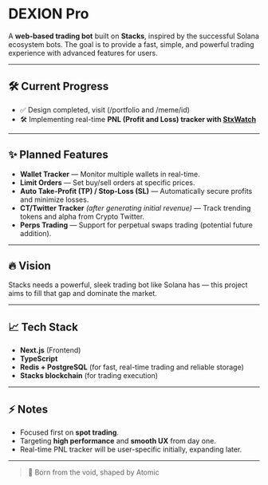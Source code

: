 # DEXION Pro

A **web-based trading bot** built on **Stacks**, inspired by the successful Solana ecosystem bots.
The goal is to provide a fast, simple, and powerful trading experience with advanced features for users.

---

## 🛠 Current Progress

- ✅ Design completed, visit (/portfolio and /meme/id)
- 🛠 Implementing real-time **PNL (Profit and Loss) tracker with [StxWatch](https://alpha.stxwatch.io/)**

---

## ✨ Planned Features

- **Wallet Tracker** — Monitor multiple wallets in real-time.
- **Limit Orders** — Set buy/sell orders at specific prices.
- **Auto Take-Profit (TP) / Stop-Loss (SL)** — Automatically secure profits and minimize losses.
- **CT/Twitter Tracker** _(after generating initial revenue)_ — Track trending tokens and alpha from Crypto Twitter.
- **Perps Trading** — Support for perpetual swaps trading (potential future addition).

---

## 🔥 Vision

Stacks needs a powerful, sleek trading bot like Solana has —
this project aims to fill that gap and dominate the market.

---

## 📈 Tech Stack

- **Next.js** (Frontend)
- **TypeScript**
- **Redis + PostgreSQL** (for fast, real-time trading and reliable storage)
- **Stacks blockchain** (for trading execution)

---

## ⚡️ Notes

- Focused first on **spot trading**.
- Targeting **high performance** and **smooth UX** from day one.
- Real-time PNL tracker will be user-specific initially, expanding later.

---

> 🌌 Born from the void, shaped by Atomic
